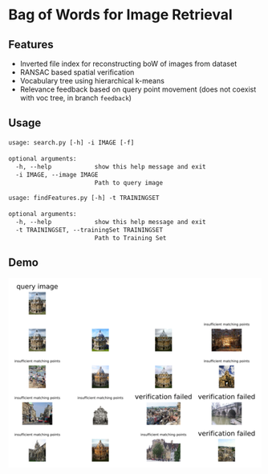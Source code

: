 # Bag of Words for Image Retrieval

## Features
- Inverted file index for reconstructing boW of images from dataset
- RANSAC based spatial verification
- Vocabulary tree using hierarchical k-means
- Relevance feedback based on query point movement (does not coexist with voc tree, in branch `feedback`)

## Usage
 
```shell script
usage: search.py [-h] -i IMAGE [-f]

optional arguments:
  -h, --help            show this help message and exit
  -i IMAGE, --image IMAGE
                        Path to query image
```

```shell script
usage: findFeatures.py [-h] -t TRAININGSET

optional arguments:
  -h, --help            show this help message and exit
  -t TRAININGSET, --trainingSet TRAININGSET
                        Path to Training Set
```

## Demo

![search result](demo/result_radcliffe_camera_000397.jpg.svg)
